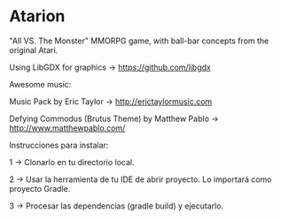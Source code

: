# Atarion
"All VS. The Monster" MMORPG game, with ball-bar concepts from the original Atari.

Using LibGDX for graphics -> https://github.com/libgdx

Awesome music: 

Music Pack by Eric Taylor -> http://erictaylormusic.com

Defying Commodus (Brutus Theme) by Matthew Pablo -> http://www.matthewpablo.com/

Instrucciones para instalar:

1 -> Clonarlo en tu directorio local.

2 -> Usar la herramienta de tu IDE de abrir proyecto. Lo importará como proyecto Gradle.

3 -> Procesar las dependencias (gradle build) y ejecutarlo.
